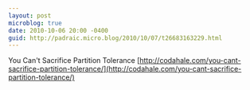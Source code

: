 ```yaml
---
layout: post
microblog: true
date: 2010-10-06 20:00 -0400
guid: http://padraic.micro.blog/2010/10/07/t26683163229.html
---
```

You Can't Sacrifice Partition Tolerance [http://codahale.com/you-cant-sacrifice-partition-tolerance/](http://codahale.com/you-cant-sacrifice-partition-tolerance/)

